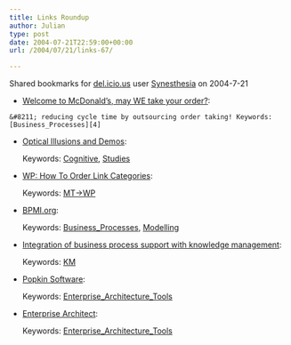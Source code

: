```yaml
---
title: Links Roundup
author: Julian
type: post
date: 2004-07-21T22:59:00+00:00
url: /2004/07/21/links-67/

---
```

Shared bookmarks for [del.icio.us][1] user  [Synesthesia][2] on 2004-7-21

  *  [Welcome to McDonald’s, may WE take your order?][3]:
   
    &#8211; reducing cycle time by outsourcing order taking! Keywords: [Business_Processes][4]
  * [Optical Illusions and Demos][5]:
   
    Keywords: [Cognitive][6], [Studies][7]
  * [WP: How To Order Link Categories][8]:
   
    Keywords: [MT->WP][9]
  * [BPMI.org][10]:
   
    Keywords: [Business_Processes][4], [Modelling][11]
  * [Integration of business process support with knowledge management][12]:
   
    Keywords: [KM][13]
  * [Popkin Software][14]:
   
    Keywords: [Enterprise\_Architecture\_Tools][15]
  * [Enterprise Architect][16]:
   
    Keywords: [Enterprise\_Architecture\_Tools][15]

 [1]: http://del.icio.us/
 [2]: http://del.icio.us/synesthesia
 [3]: http://brandautopsy.typepad.com/brandautopsy/2004/07/welcome_to_mcdo.html "http://brandautopsy.typepad.com/brandautopsy/2004/07/welcome_to_mcdo.html"
 [4]: http://del.icio.us/synesthesia/Business_Processes
 [5]: http://web.mit.edu/persci/people/adelson/illusions_demos.html "http://web.mit.edu/persci/people/adelson/illusions_demos.html"
 [6]: http://del.icio.us/synesthesia/Cognitive
 [7]: http://del.icio.us/synesthesia/Studies
 [8]: http://wiki.wordpress.org/HowToOrderLinkCategories?version=1 "http://wiki.wordpress.org/HowToOrderLinkCategories?version=1"
 [9]: http://del.icio.us/synesthesia/MT->WP
 [10]: http://www.bpmi.org/index.esp "http://www.bpmi.org/index.esp"
 [11]: http://del.icio.us/synesthesia/Modelling
 [12]: http://www.ibissoft.se/English/inka.htm "http://www.ibissoft.se/English/inka.htm"
 [13]: http://del.icio.us/synesthesia/KM
 [14]: http://www.popkin.co.uk/ "http://www.popkin.co.uk/"
 [15]: http://del.icio.us/synesthesia/Enterprise_Architecture_Tools
 [16]: http://www.sparxsystems.com.au/ "http://www.sparxsystems.com.au/"